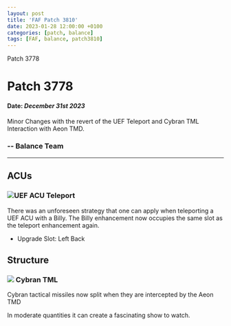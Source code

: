```yaml
---
layout: post
title: 'FAF Patch 3810'
date: 2023-01-28 12:00:00 +0100
categories: [patch, balance]
tags: [FAF, balance, patch3810]
---
```

   Patch 3778 

Patch 3778
==========

#### Date: _December 31st 2023_

Minor Changes with the revert of the UEF Teleport and Cybran TML Interaction with Aeon TMD.

### \-- Balance Team

* * *

ACUs
----

### ![](/assets/images/Enhancements/uef/teleport.png)UEF ACU Teleport

There was an unforeseen strategy that one can apply when teleporting a UEF ACU with a Billy. The Billy enhancement now occupies the same slot as the teleport enhancement again.

*   Upgrade Slot: Left Back

Structure
---------

### ![](/assets/images/units/cybran/structure/T2Tml.png) Cybran TML

Cybran tactical missiles now split when they are intercepted by the Aeon TMD

In moderate quantities it can create a fascinating show to watch.
